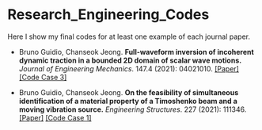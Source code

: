 # Research_Engineering_Codes

Here I show my final codes for at least one example of each journal paper.


- Bruno Guidio, Chanseok Jeong. **Full-waveform inversion of incoherent dynamic traction in a bounded 2D domain of scalar wave motions.** *Journal of Engineering Mechanics*. 147.4 (2021): 04021010. [[Paper]](https://ascelibrary.org/doi/10.1061/%28ASCE%29EM.1943-7889.0001909) [[Code Case 3]](https://github.com/brunoguidio/Research_Engineering_Codes/tree/main/2021_Journal_Engineering_Mechanics)

- Bruno Guidio, Chanseok Jeong. **On the feasibility of simultaneous identification of a material property of a Timoshenko beam and a moving vibration source.** *Engineering Structures*. 227 (2021): 111346. [[Paper]](https://www.sciencedirect.com/science/article/abs/pii/S014102962033947X) [[Code Case 1]](https://github.com/brunoguidio/Research_Engineering_Codes/tree/main/2021_Engineering_Structures)
